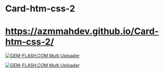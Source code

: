 # Card-htm-css-2
# https://azmmahdev.github.io/Card-htm-css-2/

<a href="https://img.gem-flash.com/"><img src="https://img.gem-flash.com/images/00836577805659019793.jpg" border="0" alt="GEM-FLASH.COM Multi Uploader" /></a>





<a href="https://img.gem-flash.com/"><img src="https://img.gem-flash.com/images/31867558409813892118.jpg" border="0" alt="GEM-FLASH.COM Multi Uploader" /></a>



